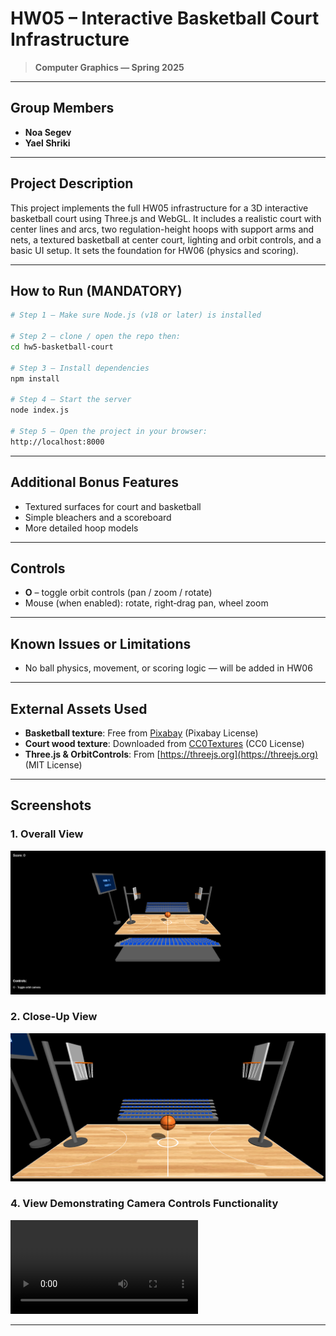 # HW05 – Interactive Basketball Court Infrastructure  
> **Computer Graphics — Spring 2025**

---

## Group Members 

- **Noa Segev**  
- **Yael Shriki**

---

## Project Description

This project implements the full HW05 infrastructure for a 3D interactive basketball court using Three.js and WebGL. It includes a realistic court with center lines and arcs, two regulation-height hoops with support arms and nets, a textured basketball at center court, lighting and orbit controls, and a basic UI setup. It sets the foundation for HW06 (physics and scoring).

---

## How to Run (MANDATORY)

```bash
# Step 1 – Make sure Node.js (v18 or later) is installed

# Step 2 – clone / open the repo then:
cd hw5-basketball-court

# Step 3 – Install dependencies
npm install

# Step 4 – Start the server
node index.js

# Step 5 – Open the project in your browser:
http://localhost:8000
```

---

## Additional Bonus Features

- Textured surfaces for court and basketball
- Simple bleachers and a scoreboard
- More detailed hoop models

---

## Controls

* **O** – toggle orbit controls (pan / zoom / rotate)
* Mouse (when enabled): rotate, right‑drag pan, wheel zoom

---

## Known Issues or Limitations

- No ball physics, movement, or scoring logic — will be added in HW06

---

## External Assets Used

- **Basketball texture**: Free from [Pixabay](https://pixabay.com) (Pixabay License)
- **Court wood texture**: Downloaded from [CC0Textures](https://cc0textures.com) (CC0 License)
- **Three.js & OrbitControls**: From [https://threejs.org](https://threejs.org) (MIT License)

---

## Screenshots 

### 1. Overall View
![Overall View](screenshots/overall_view.png)

### 2. Close-Up View
![Closeup](screenshots/center_ball_and_hoops_closeup.png)

### 4. View Demonstrating Camera Controls Functionality
![Orbit Demo](screenshots/orbit_controls_demo.mp4)

---

